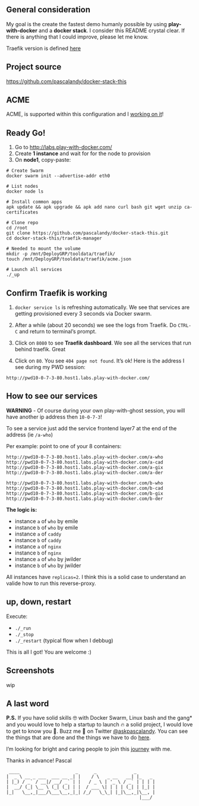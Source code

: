 

## General consideration

My goal is the create the fastest demo humanly possible by using **play-with-docker** and a **docker stack**. I consider this README crystal clear. If there is anything that I could improve, please let me know. 

Traefik version is defined [here](https://github.com/pascalandy/docker-stack-this/blob/master/traefik-manager/proxy.yml#L6)

## Project source
https://github.com/pascalandy/docker-stack-this

## ACME

ACME, is supported within this configuration and I [working on it](https://github.com/pascalandy/docker-stack-this/issues/5)!

## Ready Go!

1. Go to http://labs.play-with-docker.com/ 
2. Create **1 instance** and wait for for the node to provision
3. On **node1**, copy-paste:

```
# Create Swarm
docker swarm init --advertise-addr eth0

# List nodes
docker node ls

# Install common apps
apk update && apk upgrade && apk add nano curl bash git wget unzip ca-certificates

# Clone repo
cd /root
git clone https://github.com/pascalandy/docker-stack-this.git
cd docker-stack-this/traefik-manager

# Needed to mount the volume
mkdir -p /mnt/DeployGRP/tooldata/traefik/
touch /mnt/DeployGRP/tooldata/traefik/acme.json

# Launch all services
./_up
```


## Confirm Traefik is working

1) `docker service ls` is refreshing automatically. We see that services are getting provisioned every 3 seconds via Docker swarm.

2) After a while (about 20 seconds) we see the logs from Traefik. Do `CTRL-C` and return to terminal’s prompt.

3) Click on `8080` to see **Traefik dashboard**. We see all the services that run behind traefik. Great

4) Click on `80`. You see `404 page not found`. It’s ok! Here is the address I see during my PWD session:

```
http://pwd10-0-7-3-80.host1.labs.play-with-docker.com/
```

## How to see our services

**WARNING** - Of course during your own  play-with-ghost session, you will have another ip address then `10-0-7-3`!

To see a service just add the service frontend layer7 at the end of the address (ie `/a-who`)

Per example: point to one of your 8 containers:

```
http://pwd10-0-7-3-80.host1.labs.play-with-docker.com/a-who
http://pwd10-0-7-3-80.host1.labs.play-with-docker.com/a-cad
http://pwd10-0-7-3-80.host1.labs.play-with-docker.com/a-gix
http://pwd10-0-7-3-80.host1.labs.play-with-docker.com/a-der

http://pwd10-0-7-3-80.host1.labs.play-with-docker.com/b-who
http://pwd10-0-7-3-80.host1.labs.play-with-docker.com/b-cad
http://pwd10-0-7-3-80.host1.labs.play-with-docker.com/b-gix
http://pwd10-0-7-3-80.host1.labs.play-with-docker.com/b-der
```

**The logic is:**

- instance `a` of `who` by emile 
- instance `b` of `who` by emile
- instance `a` of `caddy`
- instance `b` of `caddy`
- instance `a` of `nginx`
- instance `b` of `nginx`
- instance `a` of `who` by jwilder
- instance `b` of `who` by jwilder

All instances have `replicas=2`. I think this is a solid case to understand an valide how to run this reverse-proxy.

## up, down, restart

Execute:
- `./_run`
- `./_stop`
- `./_restart` (typical flow when I debbug)

This is all I got! You are welcome :)

## Screenshots

wip

## A last word

**P.S.** If you have solid skills 🤓 with Docker Swarm, Linux bash and the gang* and you would love to help a startup to launch 🔥 a solid project, I would love to get to know you 🍻. Buzz me 👋 on Twitter [@askpascalandy](https://twitter.com/askpascalandy). You can see the things that are done and the things we have to do [here](http://firepress.org/blog/technical-challenges-we-are-facing-now/).

I’m looking for bright and caring people to join this [journey](http://firepress.org/blog/tag/from-the-heart/) with me.

Thanks in advance!
Pascal

```
 ____                     _      _              _
|  _ \ __ _ ___  ___ __ _| |    / \   _ __   __| |_   _
| |_) / _` / __|/ __/ _` | |   / _ \ | '_ \ / _` | | | |
|  __/ (_| \__ \ (_| (_| | |  / ___ \| | | | (_| | |_| |
|_|   \__,_|___/\___\__,_|_| /_/   \_\_| |_|\__,_|\__, |
                                                  |___/
```

